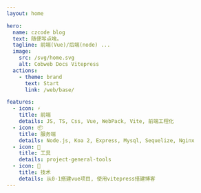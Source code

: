 ```yaml
---
layout: home

hero:
  name: czcode blog
  text: 随便写点啥。
  tagline: 前端(Vue)/后端(node) ...
  image:
    src: /svg/home.svg
    alt: Cobweb Docs Vitepress
  actions:
    - theme: brand
      text: Start
      link: /web/base/

features:
  - icon: ⚡️
    title: 前端
    details: JS, TS, Css, Vue, WebPack, Vite, 前端工程化 
  - icon: 📦
    title: 服务端
    details: Node.js, Koa 2, Express, Mysql, Sequelize, Nginx
  - icon: 🔧
    title: 工具
    details: project-general-tools
  - icon: 🧱
    title: 技术
    details: 从0-1搭建vue项目, 使用vitepress搭建博客
---
```


<style>
  :root {
  --vp-home-hero-name-color: transparent;
  --vp-home-hero-name-background: -webkit-linear-gradient(120deg, #bd34fe, #41d1ff);
}
</style>
